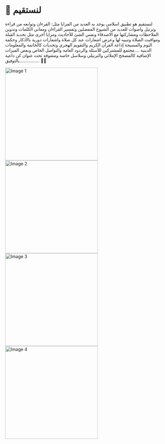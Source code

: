 # 📖 لنستقيم

لنستقيم هو تطبيق اسلامي يوجد به العديد من المزايا مثل: القرءان وتوابعه من قراءة وترتيل واصوات للعديد من الشيوخ المفضلين وتفسير القراءان ومعاني الكلمات وتدوين الملاحظات ومشاركتها مع الاصدقاء ونفس الشئ للأحاديث ومزايا أخرى مثل تحديد القبلة ومواقيت الصلاة وتنبيه لها وعرض اشعارات عند كل صلاة واشعارات دورية بالأذكار وحكمة اليوم والمسبحة إذاعة القرآن الكريم والتقويم الهجري وتحديات كالخاتمة والمعلومات الدينية ....مجتمع للمشتركين للأسئلة والردود العامة والتواصل الخاص وبعض الميزات الإضافية كالمصحح الإملائي والترتيلي وسلاسل خاصة ومشوقة تحت عنوان كن داعية ................بالتوفيق 🩷🩵

<img src="https://github.com/AhmedMoanis22/lnastaqim/assets/150537134/e9d4de99-c122-467c-ab4c-39d39ce8bc53" alt="Image 1" width="300"/>
<img src="https://github.com/AhmedMoanis22/lnastaqim/assets/150537134/39c9a8c5-9eb0-456c-b2c0-0b9fad29ca51" alt="Image 2" width="300"/>
<img src="https://github.com/AhmedMoanis22/lnastaqim/assets/150537134/cbd0e8b2-ecd2-4979-84fd-6ca0392605f5" alt="Image 3" width="300"/>
<img src="https://github.com/AhmedMoanis22/lnastaqim/assets/150537134/00822357-bd85-44f3-8fb8-963ad000eb45" alt="Image 4" width="300"/>
